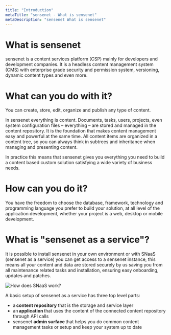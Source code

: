 ```yaml
---
title: "Introduction"
metaTitle: "sensenet - What is sensenet"
metaDescription: "sensenet What is sensenet"
---
```



# What is sensenet

sensenet is a content services platform (CSP) mainly for developers and development companies. It is a headless content management system (CMS) with enterprise grade security and permission system, versioning, dynamic content types and even more.

# What can you do with it?

You can create, store, edit, organize and publish any type of content.

In sensenet everything is content. Documents, tasks, users, projects, even system configuration files – everything – are stored and managed in the content repository. It is the foundation that makes content management easy and powerful at the same time. All content items are organized in a content tree, so you can always think in subtrees and inheritance when managing and presenting content.

In practice this means that sensenet gives you everything you need to build a content based custom solution satisfying a wide variety of business needs.

# How can you do it?
You have the freedom to choose the database, framework, technology and programming language you prefer to build your solution, at all level of the application development, whether your project is a web, desktop or mobile development.

# What is "sensenet as a service"?

It is possible to install sensenet in your own environment or with SNaaS (sensenet as a service) you can get access to a sensenet instance, this means all your content and data are stored securely by us saving you from all maintenance related tasks and installation, ensuring easy onboarding, updates and patches.

![How does SNaaS work?](https://www.sensenet.com/try-it/images/Web%201920%20%E2%80%93%201.png)

A basic setup of sensenet as a service has three top level parts:

- a **content repository** that is the storage and service layer
- an **application** that uses the content of the connected content repository through API calls
- sensenet **admin surface** that helps you do common content management tasks or setup and keep your system up to date
